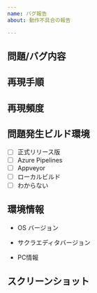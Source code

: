 ```yaml
---
name: バグ報告
about: 動作不具合の報告

---
```


## 問題/バグ内容
<!-- 問題/バグ内容を記述ください。 -->

## 再現手順
<!-- 該当バグの再現手順を記述ください。 -->
<!-- わかっている範囲で記述ください。 -->

## 再現頻度
<!-- 該当バグの再現頻度を記述ください。 -->
<!-- わかっている範囲で記述ください。 -->

## 問題発生ビルド環境
<!-- 以下のいずれかで括弧のなかに x を入力してください。 -->
<!-- 例: [x] Azure Pipelines -->

- [ ] 正式リリース版
- [ ] Azure Pipelines
- [ ] Appveyor
- [ ] ローカルビルド
- [ ] わからない

## 環境情報
- OS バージョン
<!-- 例: Windows 10 Home 64bit -->
- サクラエディタバージョン
<!-- サクラエディタ起動状態で「ヘルプ」→ 「バージョン情報」→ 「情報コピー」でバージョン情報をクリップボードにコピーできます -->
<!-- 例: 2.3.2.0  -->
- PC情報
<!-- CPU, メモリ, 解像度等、特記すべき環境情報があれば記述ください。-->
<!-- ここの記述は省略しても大丈夫です -->

## スクリーンショット
<!-- 説明に必要なスクリーンショットがあれば貼り付けお願いします。-->
<!-- 画像ファイルをこの欄にドラッグ＆ドロップすれば画像が貼り付けられます -->
